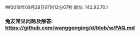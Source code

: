 ##2018年09月28日07时12分07秒 新址: 142.93.70.1
### 兔友常见问题及解答: https://github.com/wanggonging/d/blob/w/FAQ.md
